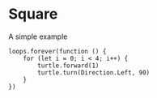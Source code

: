 # Square

A simple example

```blocks
loops.forever(function () {
    for (let i = 0; i < 4; i++) {
        turtle.forward(1)
        turtle.turn(Direction.Left, 90)
    }
})
```
